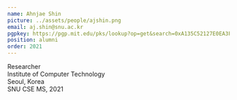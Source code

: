 ```yaml
---
name: Ahnjae Shin
picture: ../assets/people/ajshin.png
email: aj.shin@snu.ac.kr
pgpkey: https://pgp.mit.edu/pks/lookup?op=get&search=0xA135C52127E0EA3F
position: alumni
order: 2021
---
```

Researcher<br>
Institute of Computer Technology<br>
Seoul, Korea<br>
SNU CSE MS, 2021